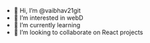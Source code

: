 - 👋 Hi, I’m @vaibhav21git
- 👀 I’m interested in webD
- 🌱 I’m currently learning 
- 💞️ I’m looking to collaborate on React projects


